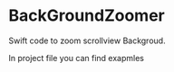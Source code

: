 # BackGroundZoomer

Swift code to zoom scrollview Backgroud.

In project file you can find exapmles

